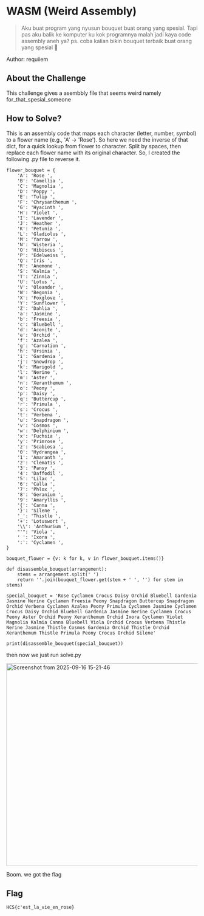 # WASM (Weird Assembly)
> Aku buat program yang nyusun bouquet buat orang yang spesial. Tapi pas aku balik ke komputer ku kok programnya malah jadi kaya code assembly aneh ya?
ps. coba kalian bikin bouquet terbaik buat orang yang spesial 💐

Author: requiiem


## About the Challenge
This challenge gives a asembbly file that seems weird namely for_that_spesial_someone

## How to Solve?

This is an assembly code that maps each character (letter, number, symbol) to a flower name (e.g., 'A' → 'Rose'). So here we need the inverse of that dict, for a quick lookup from flower to character. Split by spaces, then replace each flower name with its original character. So, I created the following .py file to reverse it.

```
flower_bouquet = {
    'A': 'Rose ',
    'B': 'Camellia ',
    'C': 'Magnolia ',
    'D': 'Poppy ',
    'E': 'Tulip ',
    'F': 'Chrysanthemum ',
    'G': 'Hyacinth ',
    'H': 'Violet ',
    'I': 'Lavender ',
    'J': 'Heather ',
    'K': 'Petunia ',
    'L': 'Gladiolus ',
    'M': 'Yarrow ',
    'N': 'Wisteria ',
    'O': 'Hibiscus ',
    'P': 'Edelweiss ',
    'Q': 'Iris ',
    'R': 'Anemone ',
    'S': 'Kalmia ',
    'T': 'Zinnia ',
    'U': 'Lotus ',
    'V': 'Oleander ',
    'W': 'Begonia ',
    'X': 'Foxglove ',
    'Y': 'Sunflower ',
    'Z': 'Dahlia ',
    'a': 'Jasmine ',
    'b': 'Freesia ',
    'c': 'Bluebell ',
    'd': 'Aconite ',
    'e': 'Orchid ',
    'f': 'Azalea ',
    'g': 'Carnation ',
    'h': 'Ursinia ',
    'i': 'Gardenia ',
    'j': 'Snowdrop ',
    'k': 'Marigold ',
    'l': 'Nerine ',
    'm': 'Aster ',
    'n': 'Xeranthemum ',
    'o': 'Peony ',
    'p': 'Daisy ',
    'q': 'Buttercup ',
    'r': 'Primula ',
    's': 'Crocus ',
    't': 'Verbena ',
    'u': 'Snapdragon ',
    'v': 'Cosmos ',
    'w': 'Delphinium ',
    'x': 'Fuchsia ',
    'y': 'Primrose ',
    'z': 'Scabiosa ',
    '0': 'Hydrangea ',
    '1': 'Amaranth ',
    '2': 'Clematis ',
    '3': 'Pansy ',
    '4': 'Daffodil ',
    '5': 'Lilac ',
    '6': 'Calla ',
    '7': 'Phlox ',
    '8': 'Geranium ',
    '9': 'Amaryllis ',
    '{': 'Canna ',
    '}': 'Silene ',
    '_': 'Thistle ',
    '+': 'Lotuswort ',
    '\\': 'Anthurium ',
    "'": 'Viola ',
    ' ': 'Ixora ',
    ':': 'Cyclamen ',
}

bouquet_flower = {v: k for k, v in flower_bouquet.items()}

def disassemble_bouquet(arrangement):
    stems = arrangement.split(' ')
    return ''.join(bouquet_flower.get(stem + ' ', '') for stem in stems)

special_bouquet = 'Rose Cyclamen Crocus Daisy Orchid Bluebell Gardenia Jasmine Nerine Cyclamen Freesia Peony Snapdragon Buttercup Snapdragon Orchid Verbena Cyclamen Azalea Peony Primula Cyclamen Jasmine Cyclamen Crocus Daisy Orchid Bluebell Gardenia Jasmine Nerine Cyclamen Crocus Peony Aster Orchid Peony Xeranthemum Orchid Ixora Cyclamen Violet Magnolia Kalmia Canna Bluebell Viola Orchid Crocus Verbena Thistle Nerine Jasmine Thistle Cosmos Gardenia Orchid Thistle Orchid Xeranthemum Thistle Primula Peony Crocus Orchid Silene'

print(disassemble_bouquet(special_bouquet))

```

then now we just run solve.py

<img width="786" height="533" alt="Screenshot from 2025-09-16 15-21-46" src="https://github.com/user-attachments/assets/ab028517-a804-44fa-8b78-8c16c1504bd9" />

Boom. we got the flag

## Flag
```
HCS{c'est_la_vie_en_rose}
```
